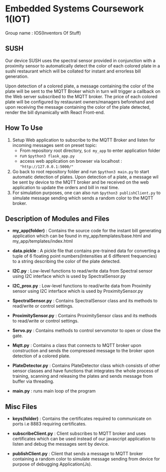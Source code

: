 Embedded Systems Coursework 1(IOT)
==========================

Group name : IOS(Inventors Of Stuff)

## SUSH

Our device SUSH uses the spectral sensor provided in conjunction with a proximity sensor to automatically detect the color of each colored plate in a sushi restaurant which will be collated for instant and errorless bill generation. 

Upon detection of a colored plate, a message containing the color of the plate will be sent to the MQTT Broker which in turn will trigger a callback on the Web server subscribed to the MQTT broker. The price of each colored plate will be configured by restaurant owners/managers beforehand and upon receiving the message containing the color of the plate detected, render the bill dynamically with React Front-end.

## How To Use

1. Setup Web application to subscribe to the MQTT Broker and listen for incoming messages sent on preset topic:
   * From repository root directory, `$cd my_app` to enter application folder
   * run `$python3 flask_app.py`
   * access web application on browser via localhost : `"http://127.0.0.1:5000/"`
2. Go back to root repository folder and run `$python3 main.py` to start automatic detection of plates. Upon detection of a plate, a message wil be sent by device to the MQTT broker and be received on the web application to update the orders and bill in real time.
3. For simulation purposes, one can also run `$python3 publishClient.py` to simulate message sending which sends a random color to the MQTT broker. 

## Description of Modules and Files

* **my_app(folder)** : Contains the source code for the instant bill generating application which can be found in my_app/templates/base.html and my_app/templates/index.html

* **data.pickle** : A pickle file that contains pre-trained data for converting a tuple of 6 floating point numbers(Intensities at 6 different frequencies) to a string describing the color of the plate detected.

* **I2C.py** : Low-level functions to read/write data from Spectral sensor using I2C interface which is used by SpectralSensor.py

* **I2C_prox.py** : Low-level functions to read/write data from Proximity sensor using I2C interface which is used by ProximitySensor.py

* **SpectralSensor.py** : Contains SpectralSensor class and its methods to read/write or control settings.

* **ProximitySensor.py** : Contains ProximitySensor class and its methods to read/write or control settings.

* **Servo.py** : Contains methods to control servomotor to open or close the gate.

* **Mqtt.py** : Contains a class that connects to MQTT broker upon construction and sends the compressed message to the broker upon 
detection of a colored plate.

* **PlateDetector.py** : Contains PlateDetector class which consists of other sensor classes and have functions that integrates the
whole process of training, scanning and releasing the plates and sends message from buffer via threading. 

* **main.py** : runs main loop of the program


## Misc Files

* **keys(folder)** : Contains the certificates required to communicate on ports i.e 8883 requiring certificates.

* **subscribeClient.py** : Client subscribes to MQTT broker and uses certificates which can be used instead of our javascript application to listen and debug the messages sent by device.

* **publishClient.py** : Client that sends a message to MQTT broker containing a random color to simulate message sending from device for purpose of debugging Application(Js).